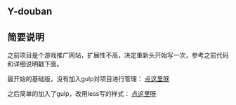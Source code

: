 ## Y-douban

## 简要说明

之前项目是个游戏推广网站，扩展性不高，决定重新头开始写一次，参考之前代码和详细说明戳下面。

最开始的基础版，没有加入gulp对项目进行管理：
[点这里呀](https://github.com/yudaren007007/Y-Games/tree/99c7e3c7ea6a9f3b40a3823ca947336965e3889a)

之后简单的加入了gulp，改用less写的样式：
[点这里呀](https://github.com/yudaren007007/Y-Games/tree/v1.0)
